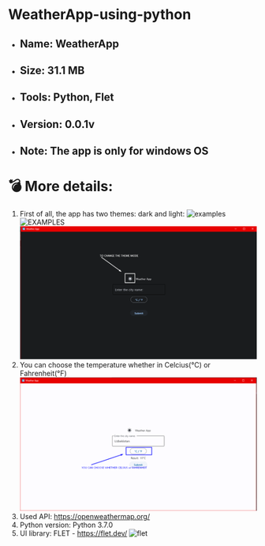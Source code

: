# WeatherApp-using-python


* ## Name: WeatherApp
* ## Size: 31.1 MB
* ## Tools: Python, Flet
* ## Version: 0.0.1v
* ## Note: The app is only for windows OS




# 💣 More details:

1) First of all, the app has two themes: dark and light:
   ![examples]()
   <img src="[relative/path/in/repository/to/image.svg](https://raw.githubusercontent.com/fayozbekpro/WeatherApp-using-python/main/Screenshot_1.png)" width="500" alt="EXAMPLES"/>
   ![examples](https://raw.githubusercontent.com/fayozbekpro/WeatherApp-using-python/main/Screenshot_2.png)
3) You can choose the temperature whether in Celcius(°C) or Fahrenheit(°F) 
   ![examples](https://raw.githubusercontent.com/fayozbekpro/WeatherApp-using-python/main/Screenshot_3.png)
4) Used API: https://openweathermap.org/
5) Python version: Python 3.7.0
6) UI library: FLET - https://flet.dev/
   ![flet](https://flet.dev/img/logo.svg)
